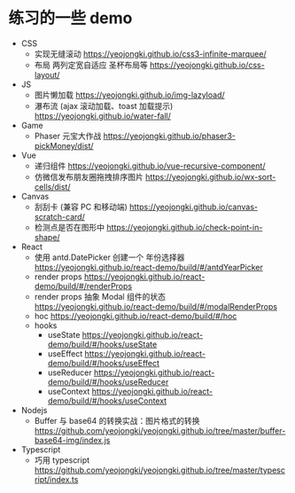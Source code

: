 # 练习的一些 demo

- CSS
  - 实现无缝滚动 https://yeojongki.github.io/css3-infinite-marquee/
  - 布局 两列定宽自适应 圣杯布局等 https://yeojongki.github.io/css-layout/
- JS
  - 图片懒加载 https://yeojongki.github.io/img-lazyload/
  - 瀑布流 (ajax 滚动加载、toast 加载提示) https://yeojongki.github.io/water-fall/
- Game
  - Phaser 元宝大作战 https://yeojongki.github.io/phaser3-pickMoney/dist/
- Vue
  - 递归组件 https://yeojongki.github.io/vue-recursive-component/
  - 仿微信发布朋友圈拖拽排序图片 https://yeojongki.github.io/wx-sort-cells/dist/
- Canvas
  - 刮刮卡 (兼容 PC 和移动端) https://yeojongki.github.io/canvas-scratch-card/
  - 检测点是否在图形中 https://yeojongki.github.io/check-point-in-shape/
- React
  - 使用 antd.DatePicker 创建一个 年份选择器 https://yeojongki.github.io/react-demo/build/#/antdYearPicker
  - render props https://yeojongki.github.io/react-demo/build/#/renderProps
  - render props 抽象 Modal 组件的状态 https://yeojongki.github.io/react-demo/build/#/modalRenderProps
  - hoc https://yeojongki.github.io/react-demo/build/#/hoc
  - hooks
    - useState https://yeojongki.github.io/react-demo/build/#/hooks/useState
    - useEffect https://yeojongki.github.io/react-demo/build/#/hooks/useEffect
    - useReducer https://yeojongki.github.io/react-demo/build/#/hooks/useReducer
    - useContext https://yeojongki.github.io/react-demo/build/#/hooks/useContext
- Nodejs
  - Buffer 与 base64 的转换实战：图片格式的转换 https://github.com/yeojongki/yeojongki.github.io/tree/master/buffer-base64-img/index.js
- Typescript
  - 巧用 typescript https://github.com/yeojongki/yeojongki.github.io/tree/master/typescript/index.ts
